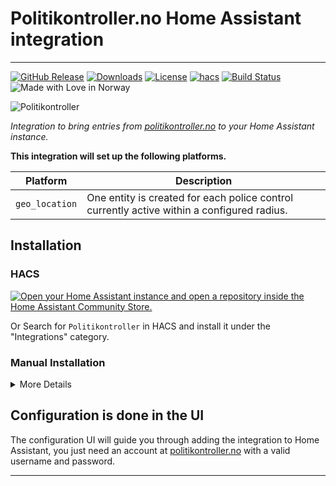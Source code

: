 # Politikontroller.no Home Assistant integration

--------

[![GitHub Release][releases-shield]][releases]
[![Downloads][download-latest-shield]](Downloads)
[![License][license-shield]](LICENSE)
[![hacs][hacsbadge]][hacs]
[![Build Status][build-shield]][build]
![Made with Love in Norway][madewithlove-shield]


![Politikontroller][logo]

_Integration to bring entries from [politikontroller.no][politikontroller] to your Home Assistant instance._

**This integration will set up the following platforms.**

| Platform       | Description                                                                                |
|----------------|--------------------------------------------------------------------------------------------|
| `geo_location` | One entity is created for each police control currently active within a configured radius. |

## Installation

### HACS

[![Open your Home Assistant instance and open a repository inside the Home Assistant Community Store.](https://my.home-assistant.io/badges/hacs_repository.svg)](https://my.home-assistant.io/redirect/hacs_repository/?owner=bendikrb&repository=ha-politikontroller&category=Integration)

Or
Search for `Politikontroller` in HACS and install it under the "Integrations" category.

### Manual Installation
<details>
<summary>More Details</summary>

* You should take the latest [published release](https://github.com/bendikrb/ha-politikontroller/releases).
* To install, place the contents of `custom_components` into the `<config directory>/custom_components` folder of your Home Assistant installation.
* Restart Home Assistant
* In the HA UI go to Settings -> Integrations click "+" and search for "Politikontroller"
</details>

## Configuration is done in the UI

The configuration UI will guide you through adding the integration to Home Assistant, you just need an account at [politikontroller.no](https://politikontroller.no) with a valid username and password.

***
[politikontroller]: https://politikontroller.no
[commits-shield]: https://img.shields.io/github/commit-activity/y/bendikrb/ha-politikontroller.svg?style=flat
[commits]: https://github.com/bendikrb/ha-politikontroller/commits/main
[hacs]: https://github.com/hacs/integration
[hacsbadge]: https://img.shields.io/badge/HACS-Default-41BDF5.svg?style=flat
[logo]: https://brands.home-assistant.io/ha_politikontroller/logo.png
[icon]: https://brands.home-assistant.io/ha_politikontroller/icon.png
[build-shield]: https://github.com/bendikrb/ha_politikontroller/actions/workflows/validate.yaml/badge.svg
[build]: https://github.com/bendikrb/ha_politikontroller/actions/workflows/validate.yaml
[license-shield]: https://img.shields.io/github/license/bendikrb/ha-politikontroller.svg?style=flat
[maintenance-shield]: https://img.shields.io/badge/maintainer-%40bendikrb-blue.svg?style=flat
[releases-shield]: https://img.shields.io/github/release/bendikrb/ha-politikontroller.svg?style=flat
[releases]: https://github.com/bendikrb/ha-politikontroller/releases
[download-latest-shield]: https://img.shields.io/github/downloads/bendikrb/ha-politikontroller/latest/total?style=flat
[madewithlove-shield]: https://madewithlove.now.sh/no?heart=true&colorB=%233584e4

